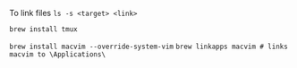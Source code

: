 To link files
`ls -s <target> <link>`

`brew install tmux`

`brew install macvim --override-system-vim`
`brew linkapps macvim # links macvim to \Applications\`